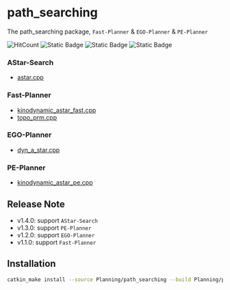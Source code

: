 # path_searching

The path_searching package, `Fast-Planner` & `EGO-Planner` & `PE-Planner`

![HitCount](https://img.shields.io/endpoint?url=https%3A%2F%2Fhits.dwyl.com%2FHuaYuXiao%2Fpath_searching.json%3Fcolor%3Dpink)
![Static Badge](https://img.shields.io/badge/ROS-noetic-22314E?logo=ros)
![Static Badge](https://img.shields.io/badge/C%2B%2B-14-00599C?logo=cplusplus)
![Static Badge](https://img.shields.io/badge/Ubuntu-20.04.6-E95420?logo=ubuntu)


### AStar-Search

- [astar.cpp](src%2Fastar.cpp)

### Fast-Planner

- [kinodynamic_astar_fast.cpp](src%2Fkinodynamic_astar_fast.cpp)
- [topo_prm.cpp](src%2Ftopo_prm.cpp)

### EGO-Planner

- [dyn_a_star.cpp](src%2Fdyn_a_star.cpp)

### PE-Planner

- [kinodynamic_astar_pe.cpp](src%2Fkinodynamic_astar_pe.cpp)


## Release Note

- v1.4.0: support `AStar-Search`
- v1.3.0: support `PE-Planner`
- v1.2.0: support `EGO-Planner`
- v1.1.0: support `Fast-Planner`


## Installation

```bash
catkin_make install --source Planning/path_searching --build Planning/path_searching/build
```
